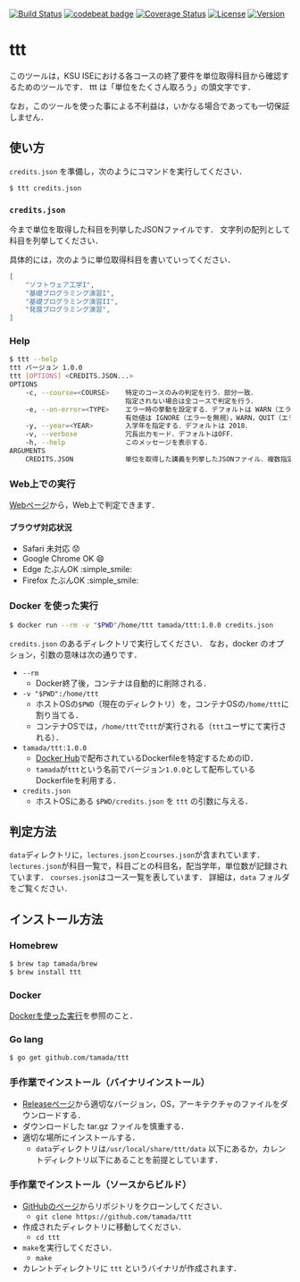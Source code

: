[![Build Status](https://travis-ci.com/tamada/ttt.svg?branch=master)](https://travis-ci.com/tamada/ttt)
[![codebeat badge](https://codebeat.co/badges/f83e54cf-f7fb-4c52-839f-2f51c9c3e363)](https://codebeat.co/projects/github-com-tamada-ttt-master)
[![Coverage Status](https://coveralls.io/repos/github/tamada/ttt/badge.svg?branch=implements_by_go)](https://coveralls.io/github/tamada/ttt?branch=implements_by_go)
[![License](https://img.shields.io/badge/License-WTFPL-blue.svg)](https://github.com/tamada/ttt/blob/master/LICENSE)
[![Version](https://img.shields.io/badge/Version-1.0.0-yellowgreen.svg)](https://github.com/tamada/ttt/releases/tag/v1.0.0)

# ttt

このツールは，KSU ISEにおける各コースの終了要件を単位取得科目から確認するためのツールです．
ttt は「単位をたくさん取ろう」の頭文字です．

なお，このツールを使った事による不利益は，いかなる場合であっても一切保証しません．

## 使い方

`credits.json` を準備し，次のようにコマンドを実行してください．

```sh
$ ttt credits.json
```

### `credits.json`

今まで単位を取得した科目を列挙したJSONファイルです．
文字列の配列として科目を列挙してください．

具体的には，次のように単位取得科目を書いていってください．

```json
[
    "ソフトウェア工学I",
    "基礎プログラミング演習I",
    "基礎プログラミング演習II",
    "発展プログラミング演習",
]
```

### Help

```sh
$ ttt --help
ttt バージョン 1.0.0
ttt [OPTIONS] <CREDITS.JSON...>
OPTIONS
    -c, --course=<COURSE>    特定のコースのみの判定を行う．部分一致．
                             指定されない場合は全コースで判定を行う．
    -e, --on-error=<TYPE>    エラー時の挙動を設定する．デフォルトは WARN（エラーを表示して続行）．
                             有効値は IGNORE（エラーを無視），WARN，QUIT（エラーを表示して終了）．
    -y, --year=<YEAR>        入学年を指定する．デフォルトは 2018．
    -v, --verbose            冗長出力モード．デフォルトはOFF．
    -h, --help               このメッセージを表示する．
ARGUMENTS
    CREDITS.JSON             単位を取得した講義を列挙したJSONファイル．複数指定可能．
```

### Web上での実行

[Webページ](https://tamada.github.io/ttt/checker.html)から，Web上で判定できます．

#### ブラウザ対応状況

* Safari 未対応 :worried:
* Google Chrome OK :smile:
* Edge たぶんOK :simple_smile:
* Firefox たぶんOK :simple_smile:

### Docker を使った実行

```sh
$ docker run --rm -v "$PWD"/home/ttt tamada/ttt:1.0.0 credits.json
```

`credits.json` のあるディレクトリで実行してください．
なお，docker のオプション，引数の意味は次の通りです．

* `--rm`
    * Docker終了後，コンテナは自動的に削除される．
* `-v "$PWD":/home/ttt`
    * ホストOSの`$PWD`（現在のディレクトリ）を，コンテナOSの`/home/ttt`に割り当てる．
    * コンテナOSでは，`/home/ttt`で`ttt`が実行される（`ttt`ユーザにて実行される）．
* `tamada/ttt:1.0.0`
    * [Docker Hub](https://hub.docker.com/repository/docker/tamada/ttt)で配布されているDockerfileを特定するためのID．
    * `tamada`が`ttt`という名前でバージョン`1.0.0`として配布しているDockerfileを利用する．
* `credits.json`
    * ホストOSにある `$PWD/credits.json` を `ttt` の引数に与える．

## 判定方法

`data`ディレクトリに，`lectures.json`と`courses.json`が含まれています．
`lectures.json`が科目一覧で，科目ごとの科目名，配当学年，単位数が記録されています．
`courses.json`はコース一覧を表しています．
詳細は，`data` フォルダをご覧ください．

## インストール方法

### Homebrew

```sh
$ brew tap tamada/brew
$ brew install ttt
```

### Docker

[Dockerを使った実行](#docker-を使った実行)を参照のこと．

### Go lang

```sh
$ go get github.com/tamada/ttt
```

### 手作業でインストール（バイナリインストール）

* [Releaseページ](https://github.com/tamada/ttt/releases)から適切なバージョン，OS，アーキテクチャのファイルをダウンロードする．
* ダウンロードした tar.gz ファイルを慎重する．
* 適切な場所にインストールする．
    * `data`ディレクトリは`/usr/local/share/ttt/data` 以下にあるか，カレントディレクトリ以下にあることを前提としています．

### 手作業でインストール（ソースからビルド）

* [GitHubのページ](https://github.com/tamada/ttt)からリポジトリをクローンしてください．
    * `git clone https://github.com/tamada/ttt`
* 作成されたディレクトリに移動してください．
    * `cd ttt`
* `make`を実行してください．
    * `make`
* カレントディレクトリに `ttt` というバイナリが作成されます．
